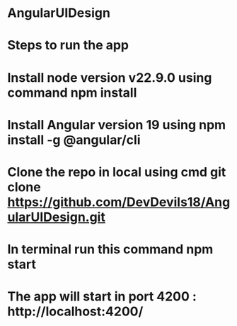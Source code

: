# AngularUIDesign
# Steps to run the app
# Install node version v22.9.0 using command npm install 
# Install Angular version 19 using npm install -g @angular/cli
# Clone the repo in local using cmd git clone https://github.com/DevDevils18/AngularUIDesign.git
# In terminal run this command  npm start
# The app will start in port 4200 : http://localhost:4200/
